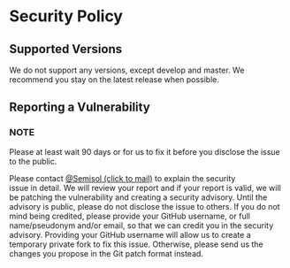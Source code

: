 # Security Policy

## Supported Versions

We do not support any versions, except develop and master.
We recommend you stay on the latest release when possible.

## Reporting a Vulnerability

### NOTE
Please at least wait 90 days or for us to fix it before you disclose the issue to the public.

Please contact [@Semisol (click to mail)](mailto:me@smileycreations15.com?title=ScratchVerifier%20Vulnerability%20Report)<!-- more coming soon--> to explain the security  
issue in detail. We will review your report and if your report is valid, we will be patching the vulnerability and
creating a security advisory. Until the advisory is public, please do not disclose the issue to others. 
If you do not mind being credited, please provide your GitHub username, or full name/pseudonym and/or email, so that we can credit you in the security advisory. 
Providing your GitHub username will allow us to create a temporary private fork to fix this issue. Otherwise, please send us the changes you propose in the Git patch format instead.
